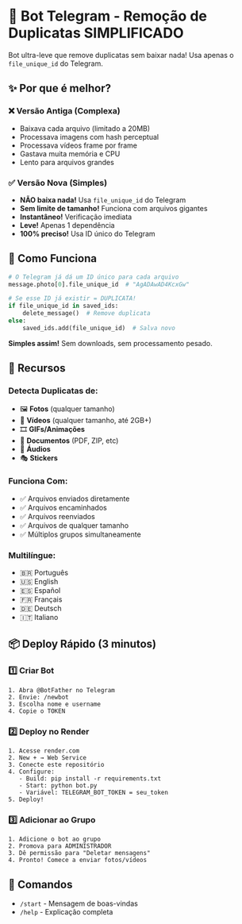 # 🤖 Bot Telegram - Remoção de Duplicatas SIMPLIFICADO

Bot ultra-leve que remove duplicatas sem baixar nada! Usa apenas o `file_unique_id` do Telegram.

## ✨ Por que é melhor?

### ❌ Versão Antiga (Complexa)
- Baixava cada arquivo (limitado a 20MB)
- Processava imagens com hash perceptual
- Processava vídeos frame por frame
- Gastava muita memória e CPU
- Lento para arquivos grandes

### ✅ Versão Nova (Simples)
- **NÃO baixa nada!** Usa `file_unique_id` do Telegram
- **Sem limite de tamanho!** Funciona com arquivos gigantes
- **Instantâneo!** Verificação imediata
- **Leve!** Apenas 1 dependência
- **100% preciso!** Usa ID único do Telegram

## 🎯 Como Funciona

```python
# O Telegram já dá um ID único para cada arquivo
message.photo[0].file_unique_id  # "AgADAwAD4KcxGw"

# Se esse ID já existir = DUPLICATA!
if file_unique_id in saved_ids:
    delete_message()  # Remove duplicata
else:
    saved_ids.add(file_unique_id)  # Salva novo
```

**Simples assim!** Sem downloads, sem processamento pesado.

## 🚀 Recursos

### Detecta Duplicatas de:
- 🖼 **Fotos** (qualquer tamanho)
- 🎥 **Vídeos** (qualquer tamanho, até 2GB+)
- 🎞 **GIFs/Animações**
- 📄 **Documentos** (PDF, ZIP, etc)
- 🎵 **Áudios**
- 🎭 **Stickers**

### Funciona Com:
- ✅ Arquivos enviados diretamente
- ✅ Arquivos encaminhados
- ✅ Arquivos reenviados
- ✅ Arquivos de qualquer tamanho
- ✅ Múltiplos grupos simultaneamente

### Multilíngue:
- 🇧🇷 Português
- 🇺🇸 English
- 🇪🇸 Español
- 🇫🇷 Français
- 🇩🇪 Deutsch
- 🇮🇹 Italiano

## 📦 Deploy Rápido (3 minutos)

### 1️⃣ Criar Bot

```
1. Abra @BotFather no Telegram
2. Envie: /newbot
3. Escolha nome e username
4. Copie o TOKEN
```

### 2️⃣ Deploy no Render

```
1. Acesse render.com
2. New + → Web Service
3. Conecte este repositório
4. Configure:
   - Build: pip install -r requirements.txt
   - Start: python bot.py
   - Variável: TELEGRAM_BOT_TOKEN = seu_token
5. Deploy!
```

### 3️⃣ Adicionar ao Grupo

```
1. Adicione o bot ao grupo
2. Promova para ADMINISTRADOR
3. Dê permissão para "Deletar mensagens"
4. Pronto! Comece a enviar fotos/vídeos
```

## 📱 Comandos

- `/start` - Mensagem de boas-vindas
- `/help` - Explicação completa
